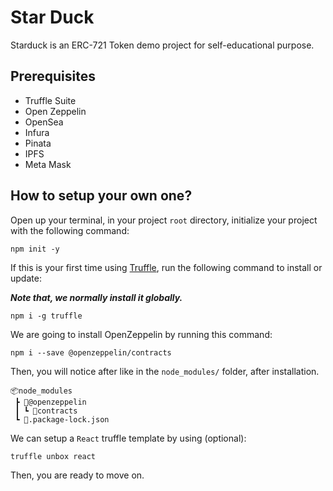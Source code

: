 # Star Duck 
Starduck is an ERC-721 Token demo project for self-educational purpose.

## Prerequisites
  * Truffle Suite
  * Open Zeppelin
  * OpenSea
  * Infura
  * Pinata
  * IPFS
  * Meta Mask

## How to setup your own one?

Open up your terminal, in your project `root` directory, initialize your project with the following command:

```
npm init -y
```

If this is your first time using [Truffle](https://trufflesuite.com/docs/truffle/quickstart.html), run the following command to install or update:

***Note that, we normally install it globally.***

```
npm i -g truffle
```

We are going to install OpenZeppelin by running this command:

```
npm i --save @openzeppelin/contracts
```

Then, you will notice after like in the `node_modules/` folder, after installation.

```
📦node_modules
 ┣ 📂@openzeppelin
 ┃ ┗ 📂contracts
 ┗ 📜.package-lock.json
```

We can setup a `React` truffle template by using (optional):

```
truffle unbox react
```

Then, you are ready to move on.